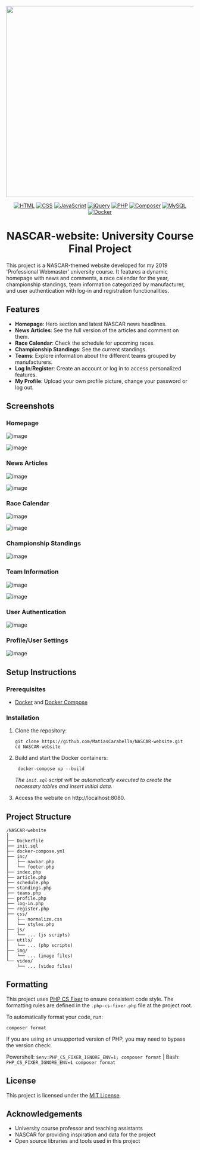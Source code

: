 <p align="center">
   <img src="https://upload.wikimedia.org/wikipedia/commons/c/cf/NASCAR.svg" width="512" align="center"/>
</p>

<div align="center">
   <a href="https://html.spec.whatwg.org/" target="_blank"><img src="https://img.shields.io/badge/HTML-%23E34F26.svg?logo=html5&logoColor=white" alt="HTML" /></a>
   <a href="https://www.w3.org/Style/CSS/" target="_blank"><img src="https://img.shields.io/badge/CSS-639?logo=css&logoColor=fff" alt="CSS" /></a>
   <a href="https://developer.mozilla.org/en-US/docs/Web/JavaScript" target="_blank"><img src="https://img.shields.io/badge/JavaScript-F7DF1E?logo=javascript&logoColor=000" alt="JavaScript" /></a>
   <a href="https://jquery.com/" target="_blank"><img src="https://img.shields.io/badge/jQuery-0769AD?logo=jquery&logoColor=fff" alt="jQuery" /></a>
   <a href="https://www.php.net/" target="_blank"><img src="https://img.shields.io/badge/PHP-8.4-777BB4?logo=php&logoColor=white" alt="PHP" /></a>
   <a href="https://getcomposer.org/" target="_blank"><img src="https://img.shields.io/badge/Composer-885630?logo=composer&logoColor=white" alt="Composer" /></a>
   <a href="https://www.mysql.com/" target="_blank"><img src="https://img.shields.io/badge/MySQL-9.3.0-4479A1?logo=mysql&logoColor=white" alt="MySQL" /></a>
   <a href="https://www.docker.com/" target="_blank"><img src="https://img.shields.io/badge/Docker-2496ED?logo=docker&logoColor=fff" alt="Docker" /></a>
</div>

<h1 align="center">NASCAR-website: University Course Final Project</h1>

This project is a NASCAR-themed website developed for my 2019 'Professional Webmaster' university course. It features a dynamic homepage with news and comments, a race calendar for the year, championship standings, team information categorized by manufacturer, and user authentication with log-in and registration functionalities.

## Features
- **Homepage**: Hero section and latest NASCAR news headlines.
- **News Articles**: See the full version of the articles and comment on them.
- **Race Calendar**: Check the schedule for upcoming races.
- **Championship Standings**: See the current standings.
- **Teams**: Explore information about the different teams grouped by manufacturers.
- **Log In**/**Register**: Create an account or log in to access personalized features.
- **My Profile**: Upload your own profile picture, change your password or log out.

## Screenshots

### Homepage
  ![image](https://github.com/user-attachments/assets/1a21e452-287f-4779-a519-3324c687eacb)

  ![image](https://github.com/user-attachments/assets/68747734-d201-43a5-a6a2-5b5ee0b69a3c)

### News Articles
  ![image](https://github.com/user-attachments/assets/22f7069b-4ad4-4498-8eb9-ec6e1d84e2e2)

  ![image](https://github.com/user-attachments/assets/33edc6ea-4756-408c-b052-4b718120eec7)


### Race Calendar
  ![image](https://github.com/user-attachments/assets/4a5261d1-ee81-48f1-a1ed-f034c77ed1b5)

  ![image](https://github.com/user-attachments/assets/c9abf3ad-d640-43a6-8406-89b3db5e2e0d)

### Championship Standings

  ![image](https://github.com/user-attachments/assets/557f390f-700f-4e87-8b10-49a40f9496ae)


### Team Information

  ![image](https://github.com/user-attachments/assets/a72402ca-b90d-4016-99bb-156462808eaf)

  ![image](https://github.com/user-attachments/assets/720660bf-073b-46cc-aba9-ddcc1ce3c2db)


### User Authentication

  ![image](https://github.com/user-attachments/assets/4bc53c3e-940f-48f8-947c-bd94d1aa3d52)

### Profile/User Settings

  ![image](https://github.com/user-attachments/assets/fb3e62b5-a96c-4605-b9d3-b776b2c5733d)

## Setup Instructions

### Prerequisites
- [Docker](https://docs.docker.com/get-started/get-docker/) and [Docker Compose](https://docs.docker.com/compose/)

### Installation
1. Clone the repository:
   ```
   git clone https://github.com/MatiasCarabella/NASCAR-website.git
   cd NASCAR-website
   ```
   
2. Build and start the Docker containers:
   ```
    docker-compose up --build
   ```
   _The `init.sql` script will be automatically executed to create the necessary tables and insert initial data._

3. Access the website on http://localhost:8080.

## Project Structure
```
/NASCAR-website
│
├── Dockerfile
├── init.sql
├── docker-compose.yml
├── inc/
│   ├── navbar.php
│   └── footer.php
├── index.php
├── article.php
├── schedule.php
├── standings.php
├── teams.php
├── profile.php
├── log-in.php
├── register.php
├── css/
│   ├── normalize.css
│   └── styles.php
├── js/
│   └── ... (js scripts)
├── utils/
│   └── ... (php scripts)
├── img/
│   └── ... (image files)
└── video/
    └── ... (video files)
```

## Formatting

This project uses [PHP CS Fixer](https://github.com/PHP-CS-Fixer/PHP-CS-Fixer) to ensure consistent code style. The formatting rules are defined in the `.php-cs-fixer.php` file at the project root. 

To automatically format your code, run:
```
composer format
```
If you are using an unsupported version of PHP, you may need to bypass the version check:

Powershell: `$env:PHP_CS_FIXER_IGNORE_ENV=1; composer format` | Bash: `PHP_CS_FIXER_IGNORE_ENV=1 composer format`

## License
This project is licensed under the [MIT License](LICENSE).

## Acknowledgements
- University course professor and teaching assistants
- NASCAR for providing inspiration and data for the project
- Open source libraries and tools used in this project
